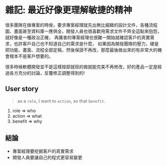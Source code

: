 # 雜記: 最近好像更理解敏捷的精神

很多團隊在做專案的時侯，要求專案經理就先出無比細緻的設計文件，各種流程圖、畫面甚至資料庫一應俱全，開發人員也很喜歡用需求文件不齊全這點來抱怨，就好像是一種政治正確，
再厲害的專案經理也很難一開始就確認客戶的真實需求，也許客戶自己也不知道自己的需求是什麼，
如果因為開發團隊的壓力，硬是把功能、畫面、流程全部定稿，然後保證不再改，那麼最後做出來的有非常大的機會根本不是客戶想要的。

很多時候軟體開發並不是這樣按部就班的做就能完美不再修改，好的產品一定是經過各方充分的討論，反覆修正調整得到的!

## User story

> as a `role`, I want to `action`, so that `benefit`.

1. role => who
2. action => what
3. benefit => why

## 結論

- 專案經理要挖掘客戶的真實需求
- 開發人員要讓自己的程式更容易變更
